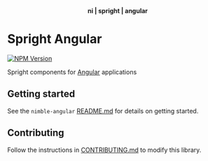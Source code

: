 <div align="center">
    <p><b>ni | spright | angular</b></p>
</div>

# Spright Angular

[![NPM Version](https://img.shields.io/npm/v/@ni/spright-angular.svg)](https://www.npmjs.com/package/@ni/spright-angular)

Spright components for [Angular](https://angular.io) applications

## Getting started

See the `nimble-angular` [README.md](/angular-workspace/projects/ni/nimble-angular/README.md#getting-started) for details on getting started.

## Contributing

Follow the instructions in [CONTRIBUTING.md](/angular-workspace/projects/ni/spright-angular/CONTRIBUTING.md) to modify this library.